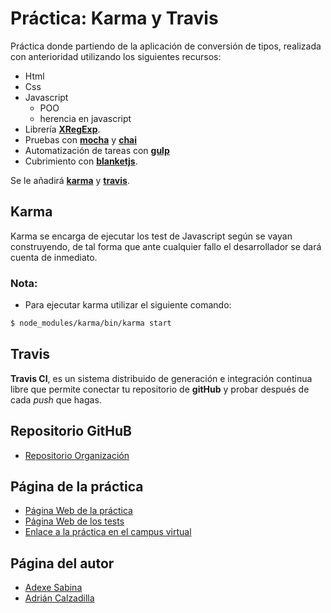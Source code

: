 # Práctica: Karma y Travis

Práctica  donde partiendo de la aplicación de conversión de tipos, realizada con anterioridad utilizando los siguientes recursos:

* Html
* Css
* Javascript
	+ POO
	+ herencia en javascript
* Librería [**XRegExp**](http://xregexp.com/).
* Pruebas con [**mocha**](http://mochajs.org/) y [**chai**](http://chaijs.com/)
* Automatización de tareas con [**gulp**](http://gulpjs.com/)
* Cubrimiento con [**blanketjs**](http://blanketjs.org/).

Se le añadirá [**karma**](https://karma-runner.github.io/0.13/index.html) y [**travis**](https://travis-ci.org/).

## Karma

Karma se encarga de ejecutar los test de Javascript según se vayan construyendo, de tal forma que ante cualquier fallo el desarrollador se dará cuenta de inmediato.

### Nota:

* Para ejecutar karma utilizar el siguiente comando:

```bash
$ node_modules/karma/bin/karma start
```

## Travis

**Travis CI**, es un sistema distribuido de generación e integración continua libre que permite conectar tu repositorio de **gitHub** y probar después de cada *push* que hagas.

## Repositorio GitHuB

* [Repositorio Organización](https://github.com/ULL-ESIT-GRADOII-PL/karma-y-travis-adrian_adexe)

## Página de la práctica

* [Página Web de la práctica](http://ull-esit-gradoii-pl.github.io/karma-y-travis-adrian_adexe)
* [Página Web de los tests](http://ull-esit-gradoii-pl.github.io/karma-y-travis-adrian_adexe/test)
* [Enlace a la práctica en el campus virtual](https://campusvirtual.ull.es/1516/mod/workshop/view.php?id=185196)

## Página del autor

* [Adexe Sabina](http://alu0100769609.github.io/)
* [Adrián Calzadilla](http://adcalzadilla.github.io/)
